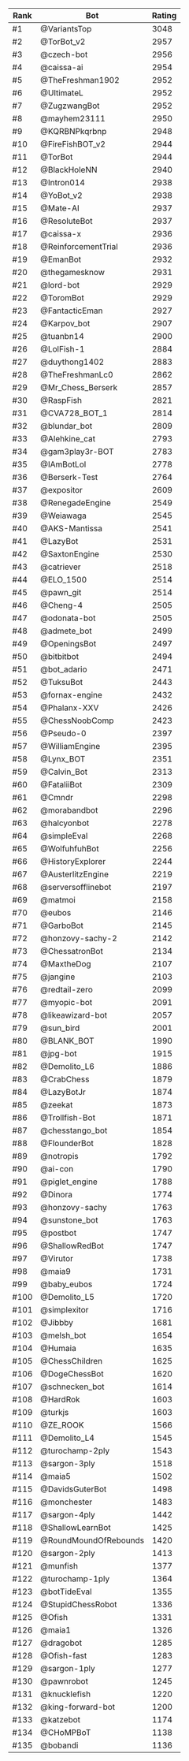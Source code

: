 Rank|Bot|Rating
---|---|---
#1|@VariantsTop|3048
#2|@TorBot_v2|2957
#3|@czech-bot|2956
#4|@caissa-ai|2954
#5|@TheFreshman1902|2952
#6|@UltimateL|2952
#7|@ZugzwangBot|2952
#8|@mayhem23111|2950
#9|@KQRBNPkqrbnp|2948
#10|@FireFishBOT_v2|2944
#11|@TorBot|2944
#12|@BlackHoleNN|2940
#13|@Intron014|2938
#14|@YoBot_v2|2938
#15|@Mate-AI|2937
#16|@ResoluteBot|2937
#17|@caissa-x|2936
#18|@ReinforcementTrial|2936
#19|@EmanBot|2932
#20|@thegamesknow|2931
#21|@lord-bot|2929
#22|@ToromBot|2929
#23|@FantacticEman|2927
#24|@Karpov_bot|2907
#25|@tuanbn14|2900
#26|@LolFish-1|2884
#27|@duythong1402|2883
#28|@TheFreshmanLc0|2862
#29|@Mr_Chess_Berserk|2857
#30|@RaspFish|2821
#31|@CVA728_BOT_1|2814
#32|@blundar_bot|2809
#33|@Alehkine_cat|2793
#34|@gam3play3r-BOT|2783
#35|@IAmBotLol|2778
#36|@Berserk-Test|2764
#37|@expositor|2609
#38|@RenegadeEngine|2549
#39|@Weiawaga|2545
#40|@AKS-Mantissa|2541
#41|@LazyBot|2531
#42|@SaxtonEngine|2530
#43|@catriever|2518
#44|@ELO_1500|2514
#45|@pawn_git|2514
#46|@Cheng-4|2505
#47|@odonata-bot|2505
#48|@admete_bot|2499
#49|@OpeningsBot|2497
#50|@bitbitbot|2494
#51|@bot_adario|2471
#52|@TuksuBot|2443
#53|@fornax-engine|2432
#54|@Phalanx-XXV|2426
#55|@ChessNoobComp|2423
#56|@Pseudo-0|2397
#57|@WilliamEngine|2395
#58|@Lynx_BOT|2351
#59|@Calvin_Bot|2313
#60|@FataliiBot|2309
#61|@Cmndr|2298
#62|@morabandbot|2296
#63|@halcyonbot|2278
#64|@simpleEval|2268
#65|@WolfuhfuhBot|2256
#66|@HistoryExplorer|2244
#67|@AusterlitzEngine|2219
#68|@serversofflinebot|2197
#69|@matmoi|2158
#70|@eubos|2146
#71|@GarboBot|2145
#72|@honzovy-sachy-2|2142
#73|@ChessatronBot|2134
#74|@MaxtheDog|2107
#75|@jangine|2103
#76|@redtail-zero|2099
#77|@myopic-bot|2091
#78|@likeawizard-bot|2057
#79|@sun_bird|2001
#80|@BLANK_BOT|1990
#81|@jpg-bot|1915
#82|@Demolito_L6|1886
#83|@CrabChess|1879
#84|@LazyBotJr|1874
#85|@zeekat|1873
#86|@Trollfish-Bot|1871
#87|@chesstango_bot|1854
#88|@FlounderBot|1828
#89|@notropis|1792
#90|@ai-con|1790
#91|@piglet_engine|1788
#92|@Dinora|1774
#93|@honzovy-sachy|1763
#94|@sunstone_bot|1763
#95|@postbot|1747
#96|@ShallowRedBot|1747
#97|@Virutor|1738
#98|@maia9|1731
#99|@baby_eubos|1724
#100|@Demolito_L5|1720
#101|@simplexitor|1716
#102|@Jibbby|1681
#103|@melsh_bot|1654
#104|@Humaia|1635
#105|@ChessChildren|1625
#106|@DogeChessBot|1620
#107|@schnecken_bot|1614
#108|@HardRok|1603
#109|@turkjs|1603
#110|@ZE_ROOK|1566
#111|@Demolito_L4|1545
#112|@turochamp-2ply|1543
#113|@sargon-3ply|1518
#114|@maia5|1502
#115|@DavidsGuterBot|1498
#116|@monchester|1483
#117|@sargon-4ply|1442
#118|@ShallowLearnBot|1425
#119|@RoundMoundOfRebounds|1420
#120|@sargon-2ply|1413
#121|@munfish|1377
#122|@turochamp-1ply|1364
#123|@botTideEval|1355
#124|@StupidChessRobot|1336
#125|@Ofish|1331
#126|@maia1|1326
#127|@dragobot|1285
#128|@Ofish-fast|1283
#129|@sargon-1ply|1277
#130|@pawnrobot|1245
#131|@knucklefish|1220
#132|@king-forward-bot|1200
#133|@katzebot|1174
#134|@CHoMPBoT|1138
#135|@bobandi|1136
